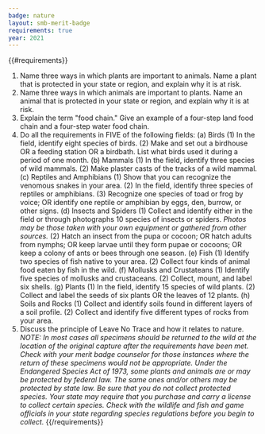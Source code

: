 ```yaml
---
badge: nature
layout: smb-merit-badge
requirements: true
year: 2021
---
```


{{#requirements}}
1. Name three ways in which plants are important to animals. Name a plant that is protected in your state or region, and explain why it is at risk.
2. Name three ways in which animals are important to plants. Name an animal that is protected in your state or region, and explain why it is at risk.
3. Explain the term "food chain." Give an example of a four-step land food chain and a four-step water food chain.
4. Do all the requirements in FIVE of the following fields:
    (a) Birds
        (1) In the field, identify eight species of birds.
        (2) Make and set out a birdhouse OR a feeding station OR a birdbath. List what birds used it during a period of one month.
    (b) Mammals
        (1) In the field, identify three species of wild mammals.
        (2) Make plaster casts of the tracks of a wild mammal.
    (c) Reptiles and Amphibians
        (1) Show that you can recognize the venomous snakes in your area.
        (2) In the field, identify three species of reptiles or amphibians.
        (3) Recognize one species of toad or frog by voice; OR identify one reptile or amphibian by eggs, den, burrow, or other signs.
    (d) Insects and Spiders
        (1) Collect and identify either in the field or through photographs 10 species of insects or spiders.
            *Photos may be those taken with your own equipment or gathered from other sources.*
        (2) Hatch an insect from the pupa or cocoon; OR hatch adults from nymphs; OR keep larvae until they form pupae or cocoons; OR keep a colony of ants or bees through one season.
    (e) Fish
        (1) Identify two species of fish native to your area.
        (2) Collect four kinds of animal food eaten by fish in the wild.
    (f) Mollusks and Crustateans
        (1) Identify five species of mollusks and crustaceans.
        (2) Collect, mount, and label six shells.
    (g) Plants
        (1) In the field, identify 15 species of wild plants.
        (2) Collect and label the seeds of six plants OR the leaves of 12 plants.
    (h) Soils and Rocks
        (1) Collect and identify soils found in different layers of a soil profile.
        (2) Collect and identify five different types of rocks from your area.
5. Discuss the principle of Leave No Trace and how it relates to nature.
*NOTE: In most cases all specimens should be returned to the wild at the location of the original capture after the requirements have been met. Check with your merit badge counselor for those instances where the return of these specimens would not be appropriate.*
*Under the Endangered Species Act of 1973, some plants and animals are or may be protected by federal law. The same ones and/or others may be protected by state law. Be sure that you do not collect protected species.*
*Your state may require that you purchase and carry a license to collect certain species. Check with the wildlife and fish and game officials in your state regarding species regulations before you begin to collect.*
{{/requirements}}
